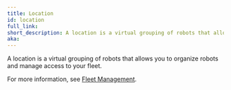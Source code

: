 ```yaml
---
title: Location
id: location
full_link:
short_description: A location is a virtual grouping of robots that allows you to organize robots and manage access to your fleet.
aka:
---
```


A location is a virtual grouping of robots that allows you to organize robots and manage access to your fleet.

For more information, see [Fleet Management](/manage/fleet).
